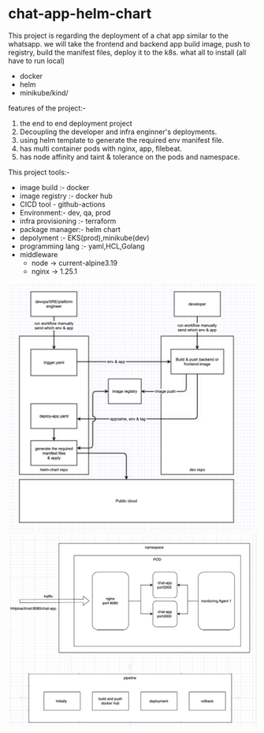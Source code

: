 # chat-app-helm-chart
This project is regarding the deployment of a chat app similar to the whatsapp. 
 we will take the frontend and backend app build image, push to registry, build the manifest files, deploy it to the k8s.
what all to install (all have to run local)

- docker
- helm
- minikube/kind/

features of the project:-
1. the end to end deployment project 
1. Decoupling the developer and infra enginner's deployments.
2. using helm template to generate the required env manifest file.
3. has multi container pods with nginx, app, filebeat.
4. has node affinity and taint & tolerance on the pods and namespace.

This project tools:-
- image build :- docker
- image registry :- docker hub
- CICD tool - github-actions
- Environment:- dev, qa, prod
- infra provisioning :- terraform
- package manager:- helm chart
- depolyment :- EKS(prod),minikube(dev)
- programming lang :- yaml,HCL,Golang
- middleware 
    - node -> current-alpine3.19
    - nginx -> 1.25.1

![High level deployment architecture](/images/high-level-deployment-process.png)
![Pod-architetcture](/images/pod-architecture.png)
